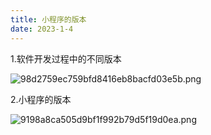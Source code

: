 ```yaml
---
title: 小程序的版本
date: 2023-1-4
---
```

1.软件开发过程中的不同版本

![98d2759ec759bfd8416eb8bacfd03e5b.png](https://s1.imagehub.cc/images/2023/01/06/98d2759ec759bfd8416eb8bacfd03e5b.png)

2.小程序的版本

![9198a8ca505d9bf1f992b79d5f19d0ea.png](https://s1.imagehub.cc/images/2023/01/06/9198a8ca505d9bf1f992b79d5f19d0ea.png)
